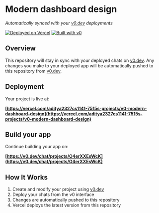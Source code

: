 # Modern dashboard design

*Automatically synced with your [v0.dev](https://v0.dev) deployments*

[![Deployed on Vercel](https://img.shields.io/badge/Deployed%20on-Vercel-black?style=for-the-badge&logo=vercel)](https://vercel.com/aditya2327cs1141-7515s-projects/v0-modern-dashboard-design)
[![Built with v0](https://img.shields.io/badge/Built%20with-v0.dev-black?style=for-the-badge)](https://v0.dev/chat/projects/O4erXXEsWcK)

## Overview

This repository will stay in sync with your deployed chats on [v0.dev](https://v0.dev).
Any changes you make to your deployed app will be automatically pushed to this repository from [v0.dev](https://v0.dev).

## Deployment

Your project is live at:

**[https://vercel.com/aditya2327cs1141-7515s-projects/v0-modern-dashboard-design](https://vercel.com/aditya2327cs1141-7515s-projects/v0-modern-dashboard-design)**

## Build your app

Continue building your app on:

**[https://v0.dev/chat/projects/O4erXXEsWcK](https://v0.dev/chat/projects/O4erXXEsWcK)**

## How It Works

1. Create and modify your project using [v0.dev](https://v0.dev)
2. Deploy your chats from the v0 interface
3. Changes are automatically pushed to this repository
4. Vercel deploys the latest version from this repository

